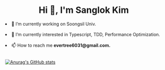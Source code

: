 <h1 align="center">Hi 👋, I'm Sanglok Kim</h1>
<div><li>🔭 I’m currently working on Soongsil Univ.</li></div>
</br>

<div><li>🌱 I’m currently interested in Typescript, TDD, Performance Optimization.</li></div>
</br>
<div><li>📫 How to reach me <b>evertree6031@gmail.com.</b></li></div>
</br>

[![Anurag's GitHub stats](https://github-readme-stats.vercel.app/api?username=lokba&theme=radical&show_icons=true&count_private=true)](https://github.com/anuraghazra/github-readme-stats)
